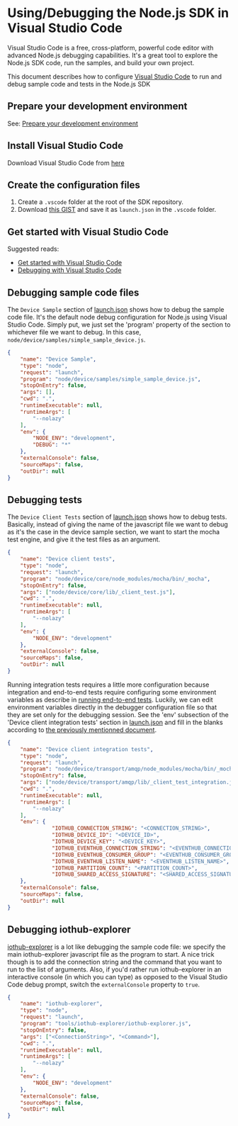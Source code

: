 # Using/Debugging the Node.js SDK in Visual Studio Code

Visual Studio Code is a free, cross-platform, powerful code editor with advanced Node.js debugging capabilities. It's a great tool to explore the Node.js SDK code, run the samples, and build your own project.

This document describes how to configure [Visual Studio Code](http://code.visualstudio.com) to run and debug sample code and tests in the Node.js SDK

## Prepare your development environment
See: [Prepare your development environment](node-devbox-setup.md)

## Install Visual Studio Code
Download Visual Studio Code from [here](http://code.visualstudio.com)

## Create the configuration files
1. Create a `.vscode` folder at the root of the SDK repository.
2. Download [this GIST](https://gist.github.com/pierreca/aef0548d88b37a0f37d8) and save it as `launch.json` in the `.vscode` folder.

## Get started with Visual Studio Code
Suggested reads: 
- [Get started with Visual Studio Code](https://code.visualstudio.com/Docs)
- [Debugging with Visual Studio Code](https://code.visualstudio.com/Docs/editor/debugging)

## Debugging sample code files
The `Device Sample` section of [launch.json](https://gist.github.com/pierreca/aef0548d88b37a0f37d8) shows how to debug the sample code file. It's the default node debug configuration for Node.js using Visual Studio Code.
Simply put, we just set the 'program' property of the section to whichever file we want to debug. In this case, `node/device/samples/simple_sample_device.js`.
```json
{
	"name": "Device Sample",
	"type": "node",
	"request": "launch",
	"program": "node/device/samples/simple_sample_device.js",
	"stopOnEntry": false,
	"args": [],
	"cwd": ".",
	"runtimeExecutable": null,
	"runtimeArgs": [
		"--nolazy"
	],
	"env": {
		"NODE_ENV": "development",
		"DEBUG": "*"
	},
	"externalConsole": false,
	"sourceMaps": false,
	"outDir": null
}
```
## Debugging tests
The `Device Client Tests` section of [launch.json](https://gist.github.com/pierreca/aef0548d88b37a0f37d8) shows how to debug tests.
Basically, instead of giving the name of the javascript file we want to debug as it's the case in the device sample section, we want to start the mocha test engine, and give it the test files as an argument.
```json
{
	"name": "Device client tests",
	"type": "node",
	"request": "launch",
	"program": "node/device/core/node_modules/mocha/bin/_mocha",
	"stopOnEntry": false,
	"args": ["node/device/core/lib/_client_test.js"],
	"cwd": ".",
	"runtimeExecutable": null,
	"runtimeArgs": [
		"--nolazy"
	],
	"env": {
		"NODE_ENV": "development"
	},
	"externalConsole": false,
	"sourceMaps": false,
	"outDir": null
}
```

Running integration tests requires a little more configuration because integration and end-to-end tests require configuring some environment variables as describe in [running end-to-end tests](https://github.com/Azure/azure-iot-sdks/blob/master/c/doc/run_end_to_end_tests.md).
Luckily, we can edit environment variables directly in the debugger configuration file so that they are set only for the debugging session.
See the 'env' subsection of the 'Device client integration tests' section in [launch.json](https://gist.github.com/pierreca/aef0548d88b37a0f37d8) and fill in the blanks according to [the previously mentionned document](https://github.com/Azure/azure-iot-sdks/blob/master/c/doc/run_end_to_end_tests.md).
```json
{
	"name": "Device client integration tests",
	"type": "node",
	"request": "launch",
	"program": "node/device/transport/amqp/node_modules/mocha/bin/_mocha",
	"stopOnEntry": false,
	"args": ["node/device/transport/amqp/lib/_client_test_integration.js"],
	"cwd": ".",
	"runtimeExecutable": null,
	"runtimeArgs": [
		"--nolazy"
	],
	"env": {
              "IOTHUB_CONNECTION_STRING": "<CONNECTION_STRING>",
              "IOTHUB_DEVICE_ID": "<DEVICE_ID>",
              "IOTHUB_DEVICE_KEY": "<DEVICE_KEY>",
              "IOTHUB_EVENTHUB_CONNECTION_STRING": "<EVENTHUB_CONNECTION_STRING>",
              "IOTHUB_EVENTHUB_CONSUMER_GROUP": "<EVENTHUB_CONSUMER_GROUP>",
              "IOTHUB_EVENTHUB_LISTEN_NAME": "<EVENTHUB_LISTEN_NAME>",
              "IOTHUB_PARTITION_COUNT": "<PARTITION_COUNT>",
              "IOTHUB_SHARED_ACCESS_SIGNATURE": "<SHARED_ACCESS_SIGNATURE>"
	},
	"externalConsole": false,
	"sourceMaps": false,
	"outDir": null
}
```

## Debugging iothub-explorer
[iothub-explorer](https://github.com/Azure/azure-iot-sdks/tree/master/tools/iothub-explorer) is a lot like debugging the sample code file: we specify the main iothub-explorer javascript file as the program to start.
A nice trick though is to add the connection string and the command that you want to run to the list of arguments. Also, if you'd rather run iothub-explorer in an interactive console (in which you can type) as opposed to the Visual Studio Code debug prompt, switch the `externalConsole` property to `true`.
```json
{
	"name": "iothub-explorer",
	"type": "node",
	"request": "launch",
	"program": "tools/iothub-explorer/iothub-explorer.js",
	"stopOnEntry": false,
	"args": ["<ConnectionString>", "<Command>"],
	"cwd": ".",
	"runtimeExecutable": null,
	"runtimeArgs": [
		"--nolazy"
	],
	"env": {
		"NODE_ENV": "development"
	},
	"externalConsole": false,
	"sourceMaps": false,
	"outDir": null
}
```